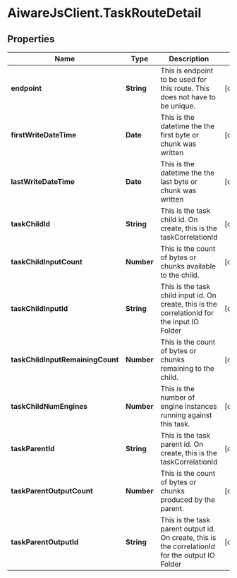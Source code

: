 # AiwareJsClient.TaskRouteDetail

## Properties

Name | Type | Description | Notes
------------ | ------------- | ------------- | -------------
**endpoint** | **String** | This is endpoint to be used for this route.  This does not have to be unique. | [optional] 
**firstWriteDateTime** | **Date** | This is the datetime the the first byte or chunk was written | [optional] 
**lastWriteDateTime** | **Date** | This is the datetime the the last byte or chunk was  written | [optional] 
**taskChildId** | **String** | This is the task child id.  On create, this is the taskCorrelationId | [optional] 
**taskChildInputCount** | **Number** | This is the count of bytes or chunks available to the child. | [optional] 
**taskChildInputId** | **String** | This is the task child input id.  On create, this is the correlationId for the input IO Folder | [optional] 
**taskChildInputRemainingCount** | **Number** | This is the count of bytes or chunks remaining to the child. | [optional] 
**taskChildNumEngines** | **Number** | This is the number of engine instances running against this task. | [optional] 
**taskParentId** | **String** | This is the task parent id.  On create, this is the taskCorrelationId | [optional] 
**taskParentOutputCount** | **Number** | This is the count of bytes or chunks produced by the parent. | [optional] 
**taskParentOutputId** | **String** | This is the task parent output id.  On create, this is the correlationId for the output IO Folder | [optional] 


